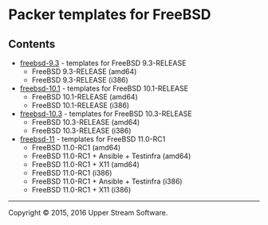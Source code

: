 # Packer templates for FreeBSD

## Contents

* [freebsd-9.3](freebsd-9.3/README.mdown) - templates for FreeBSD 9.3-RELEASE
	* FreeBSD 9.3-RELEASE (amd64)
	* FreeBSD 9.3-RELEASE (i386)
* [freebsd-10.1](freebsd-10.1/README.mdown) - templates for FreeBSD 10.1-RELEASE
	* FreeBSD 10.1-RELEASE (amd64)
	* FreeBSD 10.1-RELEASE (i386)
* [freebsd-10.3](freebsd-10.3/README.mdown) - templates for FreeBSD 10.3-RELEASE
	* FreeBSD 10.3-RELEASE (amd64)
	* FreeBSD 10.3-RELEASE (i386)
* [freebsd-11](freebsd-11/README.mdown) - templates for FreeBSD 11.0-RC1
	* FreeBSD 11.0-RC1 (amd64)
	* FreeBSD 11.0-RC1 + Ansible + Testinfra (amd64)
	* FreeBSD 11.0-RC1 + X11 (amd64)
	* FreeBSD 11.0-RC1 (i386)
	* FreeBSD 11.0-RC1 + Ansible + Testinfra (i386)
	* FreeBSD 11.0-RC1 + X11 (i386)

- - -

Copyright &copy; 2015, 2016 Upper Stream Software.
